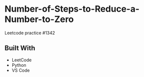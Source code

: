 # Number-of-Steps-to-Reduce-a-Number-to-Zero
Leetcode practice #1342

## Built With
- LeetCode
- Python
- VS Code
